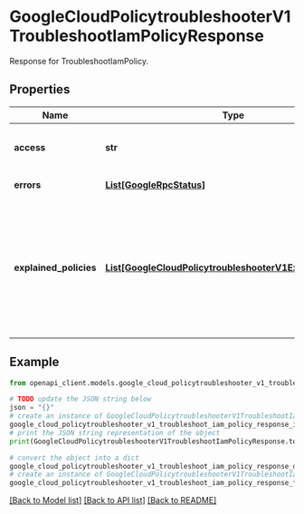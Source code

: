 # GoogleCloudPolicytroubleshooterV1TroubleshootIamPolicyResponse

Response for TroubleshootIamPolicy.

## Properties

Name | Type | Description | Notes
------------ | ------------- | ------------- | -------------
**access** | **str** | Indicates whether the principal has the specified permission for the specified resource, based on evaluating all of the applicable IAM policies. | [optional] 
**errors** | [**List[GoogleRpcStatus]**](GoogleRpcStatus.md) | The general errors contained in the troubleshooting response. | [optional] 
**explained_policies** | [**List[GoogleCloudPolicytroubleshooterV1ExplainedPolicy]**](GoogleCloudPolicytroubleshooterV1ExplainedPolicy.md) | List of IAM policies that were evaluated to check the principal&#39;s permissions, with annotations to indicate how each policy contributed to the final result. The list of policies can include the policy for the resource itself. It can also include policies that are inherited from higher levels of the resource hierarchy, including the organization, the folder, and the project. To learn more about the resource hierarchy, see https://cloud.google.com/iam/help/resource-hierarchy. | [optional] 

## Example

```python
from openapi_client.models.google_cloud_policytroubleshooter_v1_troubleshoot_iam_policy_response import GoogleCloudPolicytroubleshooterV1TroubleshootIamPolicyResponse

# TODO update the JSON string below
json = "{}"
# create an instance of GoogleCloudPolicytroubleshooterV1TroubleshootIamPolicyResponse from a JSON string
google_cloud_policytroubleshooter_v1_troubleshoot_iam_policy_response_instance = GoogleCloudPolicytroubleshooterV1TroubleshootIamPolicyResponse.from_json(json)
# print the JSON string representation of the object
print(GoogleCloudPolicytroubleshooterV1TroubleshootIamPolicyResponse.to_json())

# convert the object into a dict
google_cloud_policytroubleshooter_v1_troubleshoot_iam_policy_response_dict = google_cloud_policytroubleshooter_v1_troubleshoot_iam_policy_response_instance.to_dict()
# create an instance of GoogleCloudPolicytroubleshooterV1TroubleshootIamPolicyResponse from a dict
google_cloud_policytroubleshooter_v1_troubleshoot_iam_policy_response_from_dict = GoogleCloudPolicytroubleshooterV1TroubleshootIamPolicyResponse.from_dict(google_cloud_policytroubleshooter_v1_troubleshoot_iam_policy_response_dict)
```
[[Back to Model list]](../README.md#documentation-for-models) [[Back to API list]](../README.md#documentation-for-api-endpoints) [[Back to README]](../README.md)


